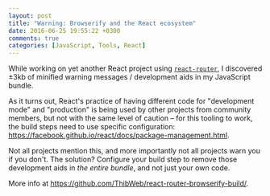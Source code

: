 ```yaml
---
layout: post
title: "Warning: Browserify and the React ecosystem"
date: 2016-06-25 19:55:22 +0300
comments: true
categories: [JavaScript, Tools, React]
---
```


While working on yet another React project using [`react-router`](https://github.com/reactjs/react-router/), I discovered ±3kb of minified warning messages / development aids in my JavaScript bundle.

<!-- more -->

As it turns out, React's practice of having different code for "development mode" and "production" is being used by other projects from community members, but not with the same level of caution – for this tooling to work, the build steps need to use specific configuration: https://facebook.github.io/react/docs/package-management.html.

Not all projects mention this, and more importantly not all projects warn you if you don't. The solution? Configure your build step to remove those development aids in _the entire bundle_, and not just your own code.

More info at https://github.com/ThibWeb/react-router-browserify-build/.